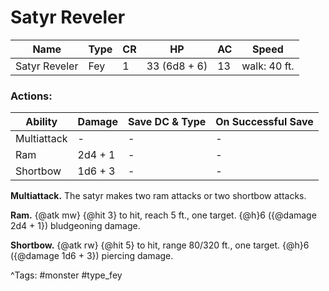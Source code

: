 # Satyr Reveler

| Name | Type | CR | HP | AC | Speed |
|------|------|----|----|----|-------|
| Satyr Reveler | Fey | 1 | 33 (6d8 + 6) | 13 | walk: 40 ft. |

### Actions:

| Ability | Damage | Save DC & Type | On Successful Save |
|---------|--------|----------------|--------------------|
| Multiattack | - | - | - |
| Ram | 2d4 + 1 | - | - |
| Shortbow | 1d6 + 3 | - | - |


**Multiattack.** The satyr makes two ram attacks or two shortbow attacks.

**Ram.** {@atk mw} {@hit 3} to hit, reach 5 ft., one target. {@h}6 ({@damage 2d4 + 1}) bludgeoning damage.

**Shortbow.** {@atk rw} {@hit 5} to hit, range 80/320 ft., one target. {@h}6 ({@damage 1d6 + 3}) piercing damage.

^Tags: #monster #type_fey